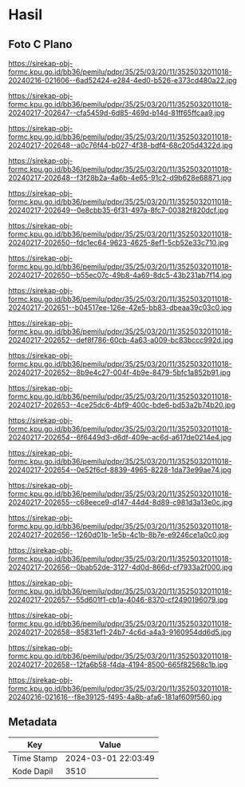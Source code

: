 # Hasil

## Foto C Plano

https://sirekap-obj-formc.kpu.go.id/bb36/pemilu/pdpr/35/25/03/20/11/3525032011018-20240216-021606--6ad52424-e284-4ed0-b526-e373cd480a22.jpg

https://sirekap-obj-formc.kpu.go.id/bb36/pemilu/pdpr/35/25/03/20/11/3525032011018-20240217-202647--cfa5459d-6d85-469d-b14d-81ff65ffcaa9.jpg

https://sirekap-obj-formc.kpu.go.id/bb36/pemilu/pdpr/35/25/03/20/11/3525032011018-20240217-202648--a0c76f44-b027-4f38-bdf4-68c205d4322d.jpg

https://sirekap-obj-formc.kpu.go.id/bb36/pemilu/pdpr/35/25/03/20/11/3525032011018-20240217-202648--f3f28b2a-4a6b-4e65-91c2-d9b628e68871.jpg

https://sirekap-obj-formc.kpu.go.id/bb36/pemilu/pdpr/35/25/03/20/11/3525032011018-20240217-202649--0e8cbb35-6f31-497a-8fc7-00382f820dcf.jpg

https://sirekap-obj-formc.kpu.go.id/bb36/pemilu/pdpr/35/25/03/20/11/3525032011018-20240217-202650--fdc1ec64-9623-4625-8ef1-5cb52e33c710.jpg

https://sirekap-obj-formc.kpu.go.id/bb36/pemilu/pdpr/35/25/03/20/11/3525032011018-20240217-202650--b55ec07c-49b8-4a69-8dc5-43b231ab7f14.jpg

https://sirekap-obj-formc.kpu.go.id/bb36/pemilu/pdpr/35/25/03/20/11/3525032011018-20240217-202651--b04517ee-126e-42e5-bb83-dbeaa39c03c0.jpg

https://sirekap-obj-formc.kpu.go.id/bb36/pemilu/pdpr/35/25/03/20/11/3525032011018-20240217-202652--def8f786-60cb-4a63-a009-bc83bccc992d.jpg

https://sirekap-obj-formc.kpu.go.id/bb36/pemilu/pdpr/35/25/03/20/11/3525032011018-20240217-202652--8b9e4c27-004f-4b9e-8479-5bfc1a852b91.jpg

https://sirekap-obj-formc.kpu.go.id/bb36/pemilu/pdpr/35/25/03/20/11/3525032011018-20240217-202653--4ce25dc6-4bf9-400c-bde6-bd53a2b74b20.jpg

https://sirekap-obj-formc.kpu.go.id/bb36/pemilu/pdpr/35/25/03/20/11/3525032011018-20240217-202654--6f6449d3-d6df-409e-ac6d-a617de0214e4.jpg

https://sirekap-obj-formc.kpu.go.id/bb36/pemilu/pdpr/35/25/03/20/11/3525032011018-20240217-202654--0e52f6cf-8839-4965-8228-1da73e99ae74.jpg

https://sirekap-obj-formc.kpu.go.id/bb36/pemilu/pdpr/35/25/03/20/11/3525032011018-20240217-202655--c68eece9-d147-44d4-8d89-c981d3a13e0c.jpg

https://sirekap-obj-formc.kpu.go.id/bb36/pemilu/pdpr/35/25/03/20/11/3525032011018-20240217-202656--1260d01b-1e5b-4c1b-8b7e-e9246ce1a0c0.jpg

https://sirekap-obj-formc.kpu.go.id/bb36/pemilu/pdpr/35/25/03/20/11/3525032011018-20240217-202656--0bab52de-3127-4d0d-866d-cf7933a2f000.jpg

https://sirekap-obj-formc.kpu.go.id/bb36/pemilu/pdpr/35/25/03/20/11/3525032011018-20240217-202657--55d601f1-cb1a-4046-8370-cf2490196079.jpg

https://sirekap-obj-formc.kpu.go.id/bb36/pemilu/pdpr/35/25/03/20/11/3525032011018-20240217-202658--85831ef1-24b7-4c6d-a4a3-9160954dd6d5.jpg

https://sirekap-obj-formc.kpu.go.id/bb36/pemilu/pdpr/35/25/03/20/11/3525032011018-20240217-202658--12fa6b58-f4da-4194-8500-665f82568c1b.jpg

https://sirekap-obj-formc.kpu.go.id/bb36/pemilu/pdpr/35/25/03/20/11/3525032011018-20240216-021616--f8e39125-f495-4a8b-afa6-181af609f560.jpg


## Metadata

| Key        | Value               |
| ---------- | ------------------- |
| Time Stamp | 2024-03-01 22:03:49 |
| Kode Dapil | 3510                |



